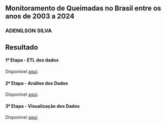## Monitoramento de Queimadas no Brasil entre os anos de 2003 a 2024

### ADENILSON SILVA
 
## Resultado
#### 1ª Etapa - ETL dos dados
Disponível <a href='https://github.com/Adenilson-silva/monitoramento_queimadas/blob/main/A%20-%20Extract%2C%20Transform%2C%20Load%20-%20ETL.ipynb' target="_blank"> aqui</a>. 


#### 2ª Etapa - Análise dos Dados 
Disponível <a href='https://github.com/Adenilson-silva/monitoramento_queimadas/blob/main/B%20-%20An%C3%A1lise%20Explorat%C3%B3ria%20dos%20Dados.ipynb' target="_blank"> aqui</a>. 


#### 3ª Etapa - Visualização dos Dados
Disponível <a href='https://public.tableau.com/app/profile/adenilson.as/viz/Final_tableau_17468196970450/Dashboard2' target="_blank"> aqui</a>. 
